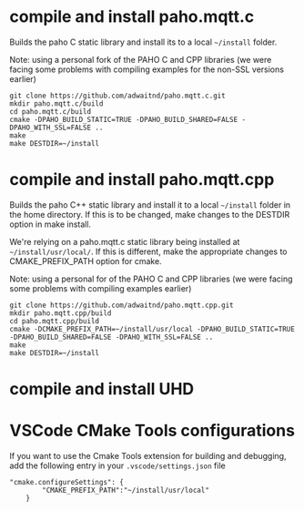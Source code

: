 # compile and install paho.mqtt.c

Builds the paho C static library and install its to a local `~/install` folder.

Note: using a personal fork of the PAHO C and CPP libraries (we were facing some problems with compiling examples for the non-SSL versions earlier)

    git clone https://github.com/adwaitnd/paho.mqtt.c.git
    mkdir paho.mqtt.c/build
    cd paho.mqtt.c/build
    cmake -DPAHO_BUILD_STATIC=TRUE -DPAHO_BUILD_SHARED=FALSE -DPAHO_WITH_SSL=FALSE ..
    make
    make DESTDIR=~/install

# compile and install paho.mqtt.cpp

Builds the paho C++ static library and install it to a local `~/install` folder in the
home directory. If this is to be changed, make changes to the DESTDIR option in
make install.

We're relying on a paho.mqtt.c static library being installed at
`~/install/usr/local/`. If this is different, make the appropriate changes to
CMAKE_PREFIX_PATH option for cmake.

Note: using a personal for of the PAHO C and CPP libraries (we were facing some problems with compiling examples earlier)

    git clone https://github.com/adwaitnd/paho.mqtt.cpp.git
    mkdir paho.mqtt.cpp/build
    cd paho.mqtt.cpp/build
    cmake -DCMAKE_PREFIX_PATH=~/install/usr/local -DPAHO_BUILD_STATIC=TRUE -DPAHO_BUILD_SHARED=FALSE -DPAHO_WITH_SSL=FALSE ..
    make
    make DESTDIR=~/install

# compile and install UHD


# VSCode CMake Tools configurations

If you want to use the Cmake Tools extension for building and debugging,
add the following entry in your `.vscode/settings.json` file

    "cmake.configureSettings": {
            "CMAKE_PREFIX_PATH":"~/install/usr/local"
        }
